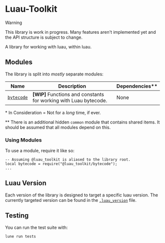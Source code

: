 # Luau-Toolkit

> [!WARNING]
> This library is work in progress. Many features aren't implemented yet and the
> API structure is subject to change.

A library for working with luau, within luau.

## Modules

The library is split into _mostly_ separate modules:

| Name                      | Description                                                        | Dependencies\*\* |
| ------------------------- | ------------------------------------------------------------------ | ---------------- |
| [`bytecode`](./bytecode/) | **\[WIP]** Functions and constants for working with Luau bytecode. | None             |

<!--| [`vm`](./vm/)             | **\[WIP]** Luau virtual machine/interpreter implementations.       | `bytecode`       |-->
<!--| [`lexer`](./lexer/)       | **\[WIP]** Luau source code lexer.                                 |                  |-->
<!--| [`misc`](./misc/)         | **\[WIP]** Miscellaneous luau related items.                       | None             |-->
<!--| `parser`                  | **\[Not Started]** Luau source code parser.                        |                  |-->
<!--| `compiler`                | **\[Not Started/Unlikely]** Simple Luau compiler.                  |                  |-->
<!--| `decompiler`              |                                                                    | `bytecode`       |-->

\* In Consideration = Not for a _long_ time, if ever.

\*\* There is an additional hidden `common` module that contains shared items.
It should be assumed that all modules depend on this.

### Using Modules

To use a module, require it like so:

```luau
-- Assuming @luau_toolkit is aliased to the library root.
local bytecode = require("@luau_toolkit/bytecode");
...
```

## Luau Version

Each version of the library is designed to target a specific luau version. The
currently targeted version can be found in the
[`.luau_version`](./.luau_version) file.

## Testing

You can run the test suite with:

```bash
lune run tests
```
